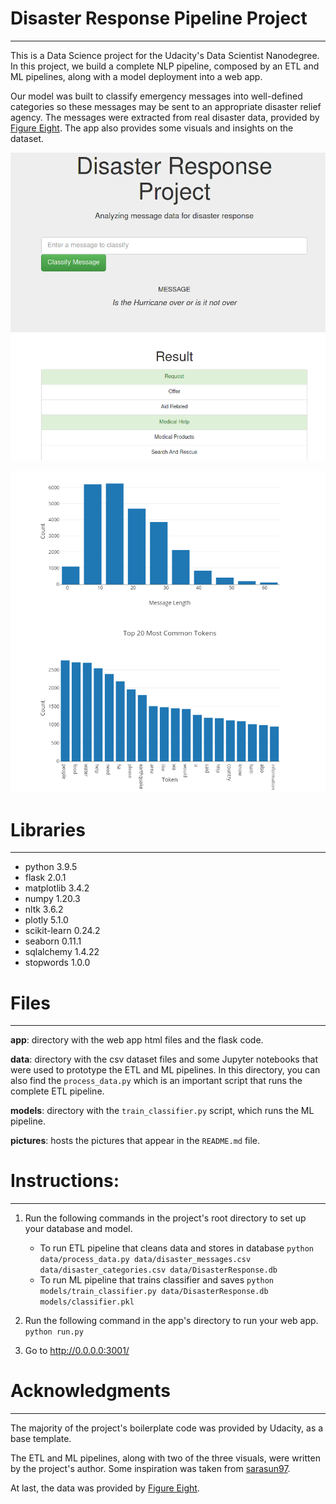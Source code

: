 # Disaster Response Pipeline Project
---
This is a Data Science project for the Udacity's Data Scientist Nanodegree. In this project, we build a complete NLP pipeline, composed by an ETL and ML pipelines, along with a model deployment into a web app.

Our model was built to classify emergency messages into well-defined categories so these messages may be sent to an appropriate disaster relief agency. The messages were extracted from real disaster data, provided by [Figure Eight](https://appen.com/). The app also provides some visuals and insights on the dataset.

![Web app - Message classification.](https://raw.githubusercontent.com/lbaiao/udacity-project2/main/pictures/pic1.png)

![Web app - Visuals.](https://raw.githubusercontent.com/lbaiao/udacity-project2/main/pictures/pic2.png)

# Libraries
---
* python 3.9.5
* flask 2.0.1
* matplotlib 3.4.2
* numpy 1.20.3
* nltk 3.6.2
* plotly 5.1.0
* scikit-learn 0.24.2
* seaborn 0.11.1
* sqlalchemy 1.4.22
* stopwords 1.0.0

# Files
---
**app**: directory with the web app html files and the flask code.

**data**: directory with the csv dataset files and some Jupyter notebooks that were used to prototype the ETL and ML pipelines. In this directory, you can also find the `process_data.py` which is an important script that runs the complete ETL pipeline. 

**models**: directory with the `train_classifier.py` script, which runs the ML pipeline.

**pictures**: hosts the pictures that appear in the `README.md` file.


# Instructions:
---
1. Run the following commands in the project's root directory to set up your database and model.

    - To run ETL pipeline that cleans data and stores in database
        `python data/process_data.py data/disaster_messages.csv data/disaster_categories.csv data/DisasterResponse.db`
    - To run ML pipeline that trains classifier and saves
        `python models/train_classifier.py data/DisasterResponse.db models/classifier.pkl`

2. Run the following command in the app's directory to run your web app.
    `python run.py`

3. Go to http://0.0.0.0:3001/

# Acknowledgments 
---
The majority of the project's boilerplate code was provided by Udacity, as a base template.

The ETL and ML pipelines, along with two of the three visuals, were written by the project's author. Some inspiration was taken from [sarasun97](https://github.com/sarasun97/disaster_response_classification_pipeline).

At last, the data was provided by [Figure Eight](https://appen.com/).

